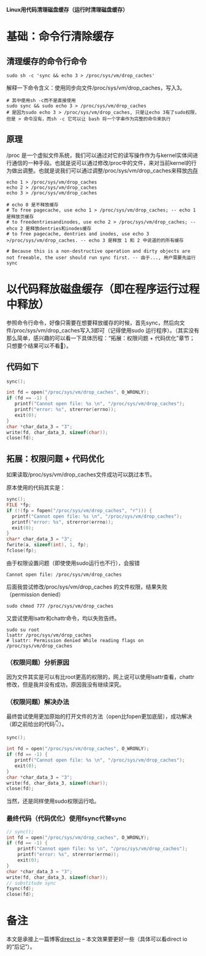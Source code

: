 **Linux用代码清理磁盘缓存（运行时清理磁盘缓存）**
# 基础：命令行清除缓存

## 清理缓存的命令行命令

```shell
sudo sh -c 'sync && echo 3 > /proc/sys/vm/drop_caches'
```

解释一下命令含义：使用同步向文件/proc/sys/vm/drop\_caches，写入3。

```shell
# 其中使用sh -c而不是直接使用
sudo sync && sudo echo 3 > /proc/sys/vm/drop_caches
# 是因为sudo echo 3 > /proc/sys/vm/drop_caches, 只是让echo 3有了sudo权限，但是 > 命令没有，而sh -c 它可以让 bash 将一个字串作为完整的命令来执行 
```

## 原理

/proc 是一个虚拟文件系统，我们可以通过对它的读写操作作为与kernel实体间进行通信的一种手段。也就是说可以通过修改/proc中的文件，来对当前kernel的行为做出调整。也就是说我们可以通过调整/proc/sys/vm/drop\_caches来释放[内存](https://so.csdn.net/so/search?q=%E5%86%85%E5%AD%98&spm=1001.2101.3001.7020)

```shell
echo 1 > /proc/sys/vm/drop_caches
echo 2 > /proc/sys/vm/drop_caches
echo 3 > /proc/sys/vm/drop_caches

# echo 0 是不释放缓存
# To free pagecache, use echo 1 > /proc/sys/vm/drop_caches; -- echo 1 是释放页缓存
# to freedentriesandinodes, use echo 2 > /proc/sys/vm/drop_caches; -- ehco 2 是释放dentries和inodes缓存
# to free pagecache, dentries and inodes, use echo 3 >/proc/sys/vm/drop_caches. -- echo 3 是释放 1 和 2 中说道的的所有缓存

# Because this is a non-destructive operation and dirty objects are not freeable, the user should run sync first. -- 由于..., 用户需要先运行sync
```

# 以代码释放磁盘缓存（即在程序运行过程中释放）

参照命令行命令，好像只需要在想要释放缓存的时候，首先sync，然后向文件/proc/sys/vm/drop\_caches写入3即可（记得使用sudo 运行程序）。（其实没有那么简单，感兴趣的可以看一下具体历程：“拓展：权限问题 + 代码优化”章节；只想要个结果可以不看🙈）。

## 代码如下

```cpp
sync();

int fd = open("/proc/sys/vm/drop_caches", O_WRONLY);
if (fd == -1) {
   printf("Cannot open file: %s \n", "/proc/sys/vm/drop_caches");
   printf("error: %s", strerror(errno));
   exit(0);
}
char *char_data_3 = "3";
write(fd, char_data_3, sizeof(char));
close(fd);
```

## 拓展：权限问题 + 代码优化

如果读取/proc/sys/vm/drop\_caches文件成功可以跳过本节。

原本使用的代码其实是：

```cpp
sync();
FILE *fp;
if (!(fp = fopen("/proc/sys/vm/drop_caches", "r"))) {
  printf("Cannot open file: %s \n", "/proc/sys/vm/drop_caches");
  printf("error: %s", strerror(errno));
  exit(0);
}
char* char_data_3 = "3";
fwrite(a, sizeof(int), 1, fp);
fclose(fp);
```

由于权限设置问题（即使使用sudo运行也不行），会报错

```shell
Cannot open file: /proc/sys/vm/drop_caches 
```

后面我尝试修改/proc/sys/vm/drop\_caches 的文件权限，结果失败（permission denied）

```shell
sudo chmod 777 /proc/sys/vm/drop_caches
```

又尝试使用lsattr和chattr命令，均以失败告终。

```shell
sudo su root
lsattr /proc/sys/vm/drop_caches
# lsattr: Permission denied While reading flags on /proc/sys/vm/drop_caches
```

### （权限问题）分析原因

因为文件其实是可以有比root更高的权限的，网上说可以使用lsattr查看，chattr修改，但是我并没有成功，原因我没有继续深究。

### （权限问题）解决办法

最终尝试使用更加原始的打开文件的方法（open比fopen更加底层），成功解决（即之前给出的代码👇）。

```cpp
sync();

int fd = open("/proc/sys/vm/drop_caches", O_WRONLY);
if (fd == -1) {
   printf("Cannot open file: %s \n", "/proc/sys/vm/drop_caches");
   exit(0);
}
char *char_data_3 = "3";
write(fd, char_data_3, sizeof(char));
close(fd);
```

当然，还是同样使用sudo权限运行哈。

### 最终代码（代码优化）使用fsync代替sync

```cpp
// sync();
int fd = open("/proc/sys/vm/drop_caches", O_WRONLY);
if (fd == -1) {
    printf("Cannot open file: %s \n", "/proc/sys/vm/drop_caches");
    printf("error: %s", strerror(errno));
   	exit(0);
}
char *char_data_3 = "3";
write(fd, char_data_3, sizeof(char));
// substitude sync
fsync(fd);
close(fd);
```

# 备注

本文是承接上一篇博客[direct io](https://blog.csdn.net/ahundredmile/article/details/124640814?spm=1001.2014.3001.5502) – 本文效果要更好一些（具体可以看direct io的“后记”）。